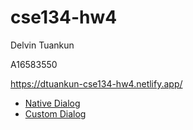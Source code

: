 # cse134-hw4

Delvin Tuankun

A16583550

https://dtuankun-cse134-hw4.netlify.app/

- [Native Dialog](https://dtuankun-cse134-hw4.netlify.app/nativedialogs.html)
- [Custom Dialog](https://dtuankun-cse134-hw4.netlify.app/customdialog.html)